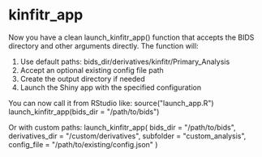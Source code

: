 # kinfitr_app


Now you have a clean launch_kinfitr_app() function that accepts
  the BIDS directory and other arguments directly. The function will:

  1. Use default paths: bids_dir/derivatives/kinfitr/Primary_Analysis
  2. Accept an optional existing config file path
  3. Create the output directory if needed
  4. Launch the Shiny app with the specified configuration

  You can now call it from RStudio like:
  source("launch_app.R")
  launch_kinfitr_app(bids_dir = "/path/to/bids")

  Or with custom paths:
  launch_kinfitr_app(
    bids_dir = "/path/to/bids",
    derivatives_dir = "/custom/derivatives",
    subfolder = "custom_analysis",
    config_file = "/path/to/existing/config.json"
  )
